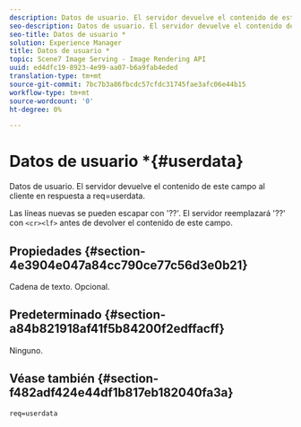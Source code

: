 ```yaml
---
description: Datos de usuario. El servidor devuelve el contenido de este campo al cliente en respuesta a req=userdata.
seo-description: Datos de usuario. El servidor devuelve el contenido de este campo al cliente en respuesta a req=userdata.
seo-title: Datos de usuario *
solution: Experience Manager
title: Datos de usuario *
topic: Scene7 Image Serving - Image Rendering API
uuid: ed4dfc19-8923-4e99-aa07-b6a9fab4eded
translation-type: tm+mt
source-git-commit: 7bc7b3a86fbcdc57cfdc31745fae3afc06e44b15
workflow-type: tm+mt
source-wordcount: '0'
ht-degree: 0%

---
```



# Datos de usuario *{#userdata}

Datos de usuario. El servidor devuelve el contenido de este campo al cliente en respuesta a req=userdata.

Las líneas nuevas se pueden escapar con &#39;??&#39;. El servidor reemplazará &#39;??&#39; con `<cr><lf>` antes de devolver el contenido de este campo.

## Propiedades {#section-4e3904e047a84cc790ce77c56d3e0b21}

Cadena de texto. Opcional.

## Predeterminado {#section-a84b821918af41f5b84200f2edffacff}

Ninguno.

## Véase también {#section-f482adf424e44df1b817eb182040fa3a}

`req=userdata`
